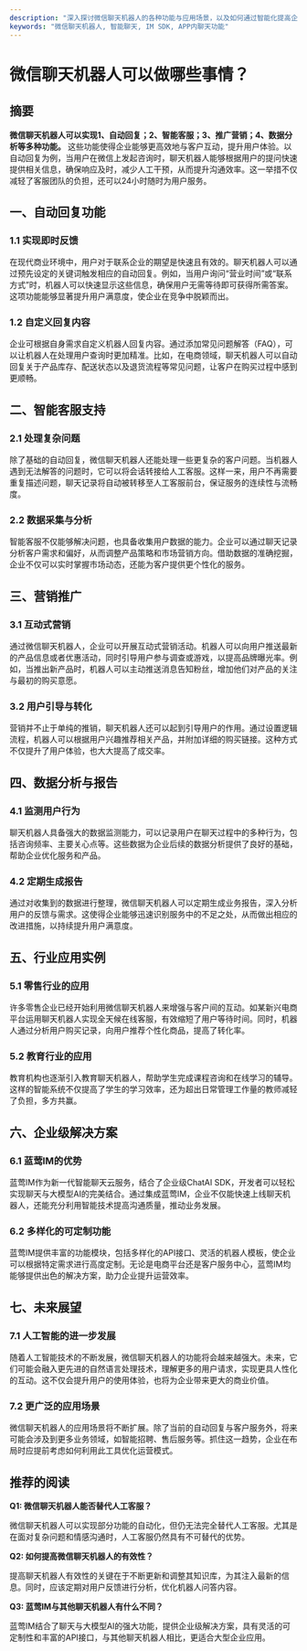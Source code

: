 ```yaml
---
description: "深入探讨微信聊天机器人的各种功能与应用场景，以及如何通过智能化提高企业沟通效率和用户体验。"
keywords: "微信聊天机器人, 智能聊天, IM SDK, APP内聊天功能"
---
```

# 微信聊天机器人可以做哪些事情？

## 摘要

**微信聊天机器人可以实现1、自动回复；2、智能客服；3、推广营销；4、数据分析等多种功能。** 这些功能使得企业能够更高效地与客户互动，提升用户体验。以自动回复为例，当用户在微信上发起咨询时，聊天机器人能够根据用户的提问快速提供相关信息，确保响应及时，减少人工干预，从而提升沟通效率。这一举措不仅减轻了客服团队的负担，还可以24小时随时为用户服务。

## 一、自动回复功能

### 1.1 实现即时反馈

在现代商业环境中，用户对于联系企业的期望是快速且有效的。聊天机器人可以通过预先设定的关键词触发相应的自动回复。例如，当用户询问“营业时间”或“联系方式”时，机器人可以快速显示这些信息，确保用户无需等待即可获得所需答案。这项功能能够显著提升用户满意度，使企业在竞争中脱颖而出。

### 1.2 自定义回复内容

企业可根据自身需求自定义机器人回复内容。通过添加常见问题解答（FAQ），可以让机器人在处理用户查询时更加精准。比如，在电商领域，聊天机器人可以自动回复关于产品库存、配送状态以及退货流程等常见问题，让客户在购买过程中感到更顺畅。

## 二、智能客服支持

### 2.1 处理复杂问题

除了基础的自动回复，微信聊天机器人还能处理一些更复杂的客户问题。当机器人遇到无法解答的问题时，它可以将会话转接给人工客服。这样一来，用户不再需要重复描述问题，聊天记录将自动被转移至人工客服前台，保证服务的连续性与流畅度。

### 2.2 数据采集与分析

智能客服不仅能够解决问题，也具备收集用户数据的能力。企业可以通过聊天记录分析客户需求和偏好，从而调整产品策略和市场营销方向。借助数据的准确挖掘，企业不仅可以实时掌握市场动态，还能为客户提供更个性化的服务。

## 三、营销推广

### 3.1 互动式营销

通过微信聊天机器人，企业可以开展互动式营销活动。机器人可以向用户推送最新的产品信息或者优惠活动，同时引导用户参与调查或游戏，以提高品牌曝光率。例如，当推出新产品时，机器人可以主动推送消息告知粉丝，增加他们对产品的关注与最初的购买意愿。

### 3.2 用户引导与转化

营销并不止于单纯的推销，聊天机器人还可以起到引导用户的作用。通过设置逻辑流程，机器人可以根据用户兴趣推荐相关产品，并附加详细的购买链接。这种方式不仅提升了用户体验，也大大提高了成交率。

## 四、数据分析与报告

### 4.1 监测用户行为

聊天机器人具备强大的数据监测能力，可以记录用户在聊天过程中的多种行为，包括咨询频率、主要关心点等。这些数据为企业后续的数据分析提供了良好的基础，帮助企业优化服务和产品。

### 4.2 定期生成报告

通过对收集到的数据进行整理，微信聊天机器人可以定期生成业务报告，深入分析用户的反馈与需求。这使得企业能够迅速识别服务中的不足之处，从而做出相应的改进措施，以持续提升用户满意度。

## 五、行业应用实例

### 5.1 零售行业的应用 

许多零售企业已经开始利用微信聊天机器人来增强与客户间的互动。如某新兴电商平台运用聊天机器人实现全天候在线客服，有效缩短了用户等待时间。同时，机器人通过分析用户购买记录，向用户推荐个性化商品，提高了转化率。

### 5.2 教育行业的应用

教育机构也逐渐引入教育聊天机器人，帮助学生完成课程咨询和在线学习的辅导。这样的智能系统不仅提高了学生的学习效率，还为超出日常管理工作量的教师减轻了负担，多方共赢。

## 六、企业级解决方案

### 6.1 蓝莺IM的优势

蓝莺IM作为新一代智能聊天云服务，结合了企业级ChatAI SDK，开发者可以轻松实现聊天与大模型AI的完美结合。通过集成蓝莺IM，企业不仅能快速上线聊天机器人，还能充分利用智能技术提高沟通质量，推动业务发展。

### 6.2 多样化的可定制功能

蓝莺IM提供丰富的功能模块，包括多样化的API接口、灵活的机器人模板，使企业可以根据特定需求进行高度定制。无论是电商平台还是客户服务中心，蓝莺IM均能够提供出色的解决方案，助力企业提升运营效率。

## 七、未来展望

### 7.1 人工智能的进一步发展

随着人工智能技术的不断发展，微信聊天机器人的功能将会越来越强大。未来，它们可能会融入更先进的自然语言处理技术，理解更多的用户请求，实现更具人性化的互动。这不仅会提升用户的使用体验，也将为企业带来更大的商业价值。

### 7.2 更广泛的应用场景

微信聊天机器人的应用场景将不断扩展。除了当前的自动回复与客户服务外，将来可能会涉及到更多业务领域，如智能招聘、售后服务等。抓住这一趋势，企业在布局时应提前考虑如何利用此工具优化运营模式。

## 推荐的阅读

**Q1: 微信聊天机器人能否替代人工客服？**

微信聊天机器人可以实现部分功能的自动化，但仍无法完全替代人工客服。尤其是在面对复杂问题和情感沟通时，人工客服仍然具有不可替代的优势。

**Q2: 如何提高微信聊天机器人的有效性？**

提高聊天机器人有效性的关键在于不断更新和调整其知识库，为其注入最新的信息。同时，应该定期对用户反馈进行分析，优化机器人问答内容。

**Q3: 蓝莺IM与其他聊天机器人有什么不同？**

蓝莺IM结合了聊天与大模型AI的强大功能，提供企业级解决方案，具有灵活的可定制性和丰富的API接口，与其他聊天机器人相比，更适合大型企业应用。

